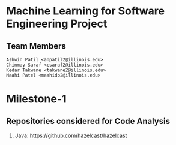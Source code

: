 # Machine Learning for Software Engineering Project
## Team Members
```
Ashwin Patil <anpatil2@illinois.edu>
Chinmay Saraf <csaraf2@illinois.edu>
Kedar Takwane <takwane2@illinois.edu>
Maahi Patel <maahidp2@illinois.edu>
```
# Milestone-1 
## Repositories considered for Code Analysis
1. Java: https://github.com/hazelcast/hazelcast
